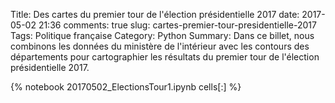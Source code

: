 ﻿Title: Des cartes du premier tour de l'élection présidentielle 2017
date: 2017-05-02 21:36
comments: true
slug: cartes-premier-tour-presidentielle-2017
Tags: Politique française
Category: Python
Summary: Dans ce billet, nous combinons les données du ministère de l'intérieur avec les contours des départements pour cartographier les résultats du premier tour de l'élection présidentielle 2017.      

{% notebook 20170502_ElectionsTour1.ipynb cells[:] %}
